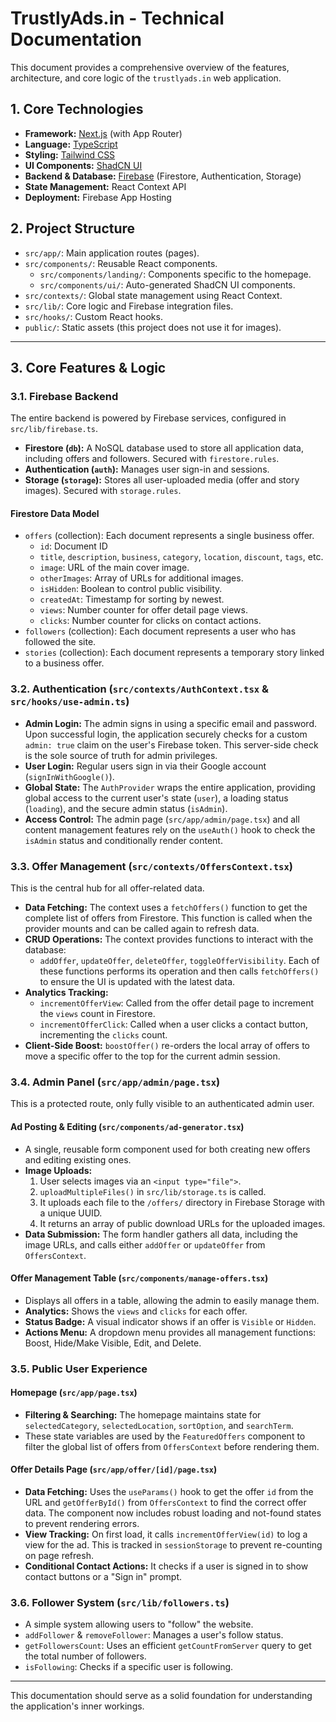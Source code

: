 # TrustlyAds.in - Technical Documentation

This document provides a comprehensive overview of the features, architecture, and core logic of the `trustlyads.in` web application.

## 1. Core Technologies

- **Framework:** [Next.js](https://nextjs.org/) (with App Router)
- **Language:** [TypeScript](https://www.typescriptlang.org/)
- **Styling:** [Tailwind CSS](https://tailwindcss.com/)
- **UI Components:** [ShadCN UI](https://ui.shadcn.com/)
- **Backend & Database:** [Firebase](https://firebase.google.com/) (Firestore, Authentication, Storage)
- **State Management:** React Context API
- **Deployment:** Firebase App Hosting

## 2. Project Structure

- `src/app/`: Main application routes (pages).
- `src/components/`: Reusable React components.
  - `src/components/landing/`: Components specific to the homepage.
  - `src/components/ui/`: Auto-generated ShadCN UI components.
- `src/contexts/`: Global state management using React Context.
- `src/lib/`: Core logic and Firebase integration files.
- `src/hooks/`: Custom React hooks.
- `public/`: Static assets (this project does not use it for images).

---

## 3. Core Features & Logic

### 3.1. Firebase Backend

The entire backend is powered by Firebase services, configured in `src/lib/firebase.ts`.

- **Firestore (`db`):** A NoSQL database used to store all application data, including offers and followers. Secured with `firestore.rules`.
- **Authentication (`auth`):** Manages user sign-in and sessions.
- **Storage (`storage`):** Stores all user-uploaded media (offer and story images). Secured with `storage.rules`.

#### Firestore Data Model

- `offers` (collection): Each document represents a single business offer.
  - `id`: Document ID
  - `title`, `description`, `business`, `category`, `location`, `discount`, `tags`, etc.
  - `image`: URL of the main cover image.
  - `otherImages`: Array of URLs for additional images.
  - `isHidden`: Boolean to control public visibility.
  - `createdAt`: Timestamp for sorting by newest.
  - `views`: Number counter for offer detail page views.
  - `clicks`: Number counter for clicks on contact actions.
- `followers` (collection): Each document represents a user who has followed the site.
- `stories` (collection): Each document represents a temporary story linked to a business offer.

### 3.2. Authentication (`src/contexts/AuthContext.tsx` & `src/hooks/use-admin.ts`)

- **Admin Login:** The admin signs in using a specific email and password. Upon successful login, the application securely checks for a custom `admin: true` claim on the user's Firebase token. This server-side check is the sole source of truth for admin privileges.
- **User Login:** Regular users sign in via their Google account (`signInWithGoogle()`).
- **Global State:** The `AuthProvider` wraps the entire application, providing global access to the current user's state (`user`), a loading status (`loading`), and the secure admin status (`isAdmin`).
- **Access Control:** The admin page (`src/app/admin/page.tsx`) and all content management features rely on the `useAuth()` hook to check the `isAdmin` status and conditionally render content.

### 3.3. Offer Management (`src/contexts/OffersContext.tsx`)

This is the central hub for all offer-related data.

- **Data Fetching:** The context uses a `fetchOffers()` function to get the complete list of offers from Firestore. This function is called when the provider mounts and can be called again to refresh data.
- **CRUD Operations:** The context provides functions to interact with the database:
  - `addOffer`, `updateOffer`, `deleteOffer`, `toggleOfferVisibility`. Each of these functions performs its operation and then calls `fetchOffers()` to ensure the UI is updated with the latest data.
- **Analytics Tracking:**
  - `incrementOfferView`: Called from the offer detail page to increment the `views` count in Firestore.
  - `incrementOfferClick`: Called when a user clicks a contact button, incrementing the `clicks` count.
- **Client-Side Boost:** `boostOffer()` re-orders the local array of offers to move a specific offer to the top for the current admin session.

### 3.4. Admin Panel (`src/app/admin/page.tsx`)

This is a protected route, only fully visible to an authenticated admin user.

#### Ad Posting & Editing (`src/components/ad-generator.tsx`)

- A single, reusable form component used for both creating new offers and editing existing ones.
- **Image Uploads:**
  1. User selects images via an `<input type="file">`.
  2. `uploadMultipleFiles()` in `src/lib/storage.ts` is called.
  3. It uploads each file to the `/offers/` directory in Firebase Storage with a unique UUID.
  4. It returns an array of public download URLs for the uploaded images.
- **Data Submission:** The form handler gathers all data, including the image URLs, and calls either `addOffer` or `updateOffer` from `OffersContext`.

#### Offer Management Table (`src/components/manage-offers.tsx`)

- Displays all offers in a table, allowing the admin to easily manage them.
- **Analytics:** Shows the `views` and `clicks` for each offer.
- **Status Badge:** A visual indicator shows if an offer is `Visible` or `Hidden`.
- **Actions Menu:** A dropdown menu provides all management functions: Boost, Hide/Make Visible, Edit, and Delete.

### 3.5. Public User Experience

#### Homepage (`src/app/page.tsx`)

- **Filtering & Searching:** The homepage maintains state for `selectedCategory`, `selectedLocation`, `sortOption`, and `searchTerm`.
- These state variables are used by the `FeaturedOffers` component to filter the global list of offers from `OffersContext` before rendering them.

#### Offer Details Page (`src/app/offer/[id]/page.tsx`)

- **Data Fetching:** Uses the `useParams()` hook to get the offer `id` from the URL and `getOfferById()` from `OffersContext` to find the correct offer data. The component now includes robust loading and not-found states to prevent rendering errors.
- **View Tracking:** On first load, it calls `incrementOfferView(id)` to log a view for the ad. This is tracked in `sessionStorage` to prevent re-counting on page refresh.
- **Conditional Contact Actions:** It checks if a user is signed in to show contact buttons or a "Sign in" prompt.

### 3.6. Follower System (`src/lib/followers.ts`)

- A simple system allowing users to "follow" the website.
- `addFollower` & `removeFollower`: Manages a user's follow status.
- `getFollowersCount`: Uses an efficient `getCountFromServer` query to get the total number of followers.
- `isFollowing`: Checks if a specific user is following.

---
This documentation should serve as a solid foundation for understanding the application's inner workings.
